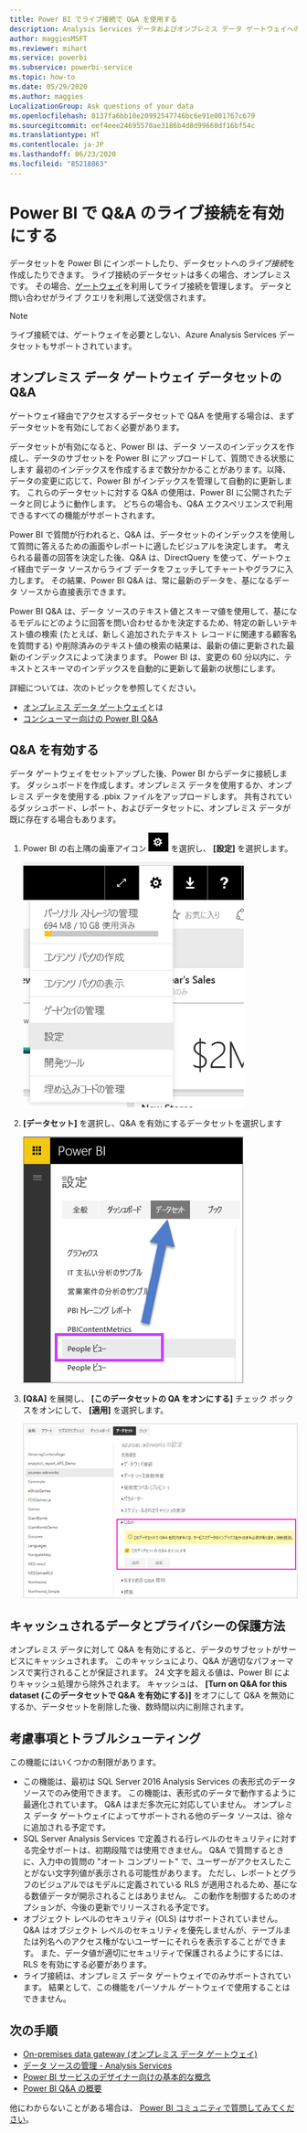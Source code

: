 ```yaml
---
title: Power BI でライブ接続で Q&A を使用する
description: Analysis Services データおよびオンプレミス データ ゲートウェイへのライブ接続で Power BI Q&A の自然言語クエリを使用するためのドキュメント。
author: maggiesMSFT
ms.reviewer: mihart
ms.service: powerbi
ms.subservice: powerbi-service
ms.topic: how-to
ms.date: 05/29/2020
ms.author: maggies
LocalizationGroup: Ask questions of your data
ms.openlocfilehash: 8137fa6bb10e20992547746bc6e91e001767c679
ms.sourcegitcommit: eef4eee24695570ae3186b4d8d99660df16bf54c
ms.translationtype: HT
ms.contentlocale: ja-JP
ms.lasthandoff: 06/23/2020
ms.locfileid: "85218863"
---
```

# <a name="enable-qa-for-live-connections-in-power-bi"></a>Power BI で Q&A のライブ接続を有効にする

データセットを Power BI にインポートしたり、データセットへの*ライブ接続*を作成したりできます。 ライブ接続のデータセットは多くの場合、オンプレミスです。 その場合、[ゲートウェイ](../connect-data/service-gateway-onprem.md)を利用してライブ接続を管理します。 データと問い合わせがライブ クエリを利用して送受信されます。

> [!NOTE]
> ライブ接続では、ゲートウェイを必要としない、Azure Analysis Services データセットもサポートされています。

## <a name="qa-for-on-premises-data-gateway-datasets"></a>オンプレミス データ ゲートウェイ データセットの Q&A
ゲートウェイ経由でアクセスするデータセットで Q&A を使用する場合は、まずデータセットを有効にしておく必要があります。

データセットが有効になると、Power BI は、データ ソースのインデックスを作成し、データのサブセットを Power BI にアップロードして、質問できる状態にします 最初のインデックスを作成するまで数分かかることがあります。以降、データの変更に応じて、Power BI がインデックスを管理して自動的に更新します。 これらのデータセットに対する Q&A の使用は、Power BI に公開されたデータと同じように動作します。 どちらの場合も、Q&A エクスペリエンスで利用できるすべての機能がサポートされます。

Power BI で質問が行われると、Q&A は、データセットのインデックスを使用して質問に答えるための画面やレポートに適したビジュアルを決定します。 考えられる最善の回答を決定した後、Q&A は、DirectQuery を使って、ゲートウェイ経由でデータ ソースからライブ データをフェッチしてチャートやグラフに入力します。 その結果、Power BI Q&A は、常に最新のデータを、基になるデータ ソースから直接表示できます。

Power BI Q&A は、データ ソースのテキスト値とスキーマ値を使用して、基になるモデルにどのように回答を問い合わせるかを決定するため、特定の新しいテキスト値の検索 (たとえば、新しく追加されたテキスト レコードに関連する顧客名を質問する) や削除済みのテキスト値の検索の結果は、最新の値に更新された最新のインデックスによって決まります。 Power BI は、変更の 60 分以内に、テキストとスキーマのインデックスを自動的に更新して最新の状態にします。

詳細については、次のトピックを参照してください。

* [オンプレミス データ ゲートウェイ](../connect-data/service-gateway-onprem.md)とは
* [コンシューマー向けの Power BI Q&A](../consumer/end-user-q-and-a.md)

## <a name="enable-qa"></a>Q&A を有効する
データ ゲートウェイをセットアップした後、Power BI からデータに接続します。  ダッシュボードを作成します。オンプレミス データを使用するか、オンプレミス データを使用する .pbix ファイルをアップロードします。  共有されているダッシュボード、レポート、およびデータセットに、オンプレミス データが既に存在する場合もあります。

1. Power BI の右上隅の歯車アイコン ![歯車アイコン](media/service-q-and-a-direct-query/power-bi-cog.png) を選択し、 **[設定]** を選択します。
   
   ![[設定] メニュー](media/service-q-and-a-direct-query/powerbi-settings.png)
2. **[データセット]** を選択し、Q&A を有効にするデータセットを選択します
   
   ![[設定] メニューの [データセット] 画面](media/service-q-and-a-direct-query/power-bi-q-and-a-settings.png)
3. **[Q&A]** を展開し、 **[このデータセットの QA をオンにする]** チェック ボックスをオンにして、 **[適用]** を選択します。
   
    ![展開された Q&A 領域](media/service-q-and-a-direct-query/power-bi-qna-dataset-direct-query.png)

## <a name="what-data-is-cached-and-how-is-privacy-protected"></a>キャッシュされるデータとプライバシーの保護方法
オンプレミス データに対して Q&A を有効にすると、データのサブセットがサービスにキャッシュされます。 このキャッシュにより、Q&A が適切なパフォーマンスで実行されることが保証されます。 24 文字を超える値は、Power BI によりキャッシュ処理から除外されます。 キャッシュは、 **[Turn on Q&A for this dataset (このデータセットで Q&A を有効にする)]** をオフにして Q&A を無効にするか、データセットを削除した後、数時間以内に削除されます。

## <a name="considerations-and-troubleshooting"></a>考慮事項とトラブルシューティング
この機能にはいくつかの制限があります。

* この機能は、最初は SQL Server 2016 Analysis Services の表形式のデータ ソースでのみ使用できます。 この機能は、表形式のデータで動作するように最適化されています。 Q&A はまだ多次元に対応していません。 オンプレミス データ ゲートウェイによってサポートされる他のデータ ソースは、徐々に追加される予定です。
* SQL Server Analysis Services で定義される行レベルのセキュリティに対する完全サポートは、初期段階では使用できません。 Q&A で質問するときに、入力中の質問の "オート コンプリート" で、ユーザーがアクセスしたことがない文字列値が表示される可能性があります。 ただし、レポートとグラフのビジュアルではモデルに定義されている RLS が適用されるため、基になる数値データが開示されることはありません。 この動作を制御するためのオプションが、今後の更新でリリースされる予定です。
* オブジェクト レベルのセキュリティ (OLS) はサポートされていません。 Q&A はオブジェクト レベルのセキュリティを優先しませんが、テーブルまたは列名へのアクセス権がないユーザーにそれらを表示することができます。 また、データ値が適切にセキュリティで保護されるようにするには、RLS を有効にする必要があります。 
* ライブ接続は、オンプレミス データ ゲートウェイでのみサポートされています。 結果として、この機能をパーソナル ゲートウェイで使用することはできません。

## <a name="next-steps"></a>次の手順

- [On-premises data gateway (オンプレミス データ ゲートウェイ)](../connect-data/service-gateway-onprem.md)  
- [データ ソースの管理 - Analysis Services](../connect-data/service-gateway-enterprise-manage-ssas.md)  
- [Power BI サービスのデザイナー向けの基本的な概念](../fundamentals/service-basic-concepts.md)  
- [Power BI Q&A の概要](../consumer/end-user-q-and-a.md)  

他にわからないことがある場合は、 [Power BI コミュニティで質問してみてください](https://community.powerbi.com/)。

